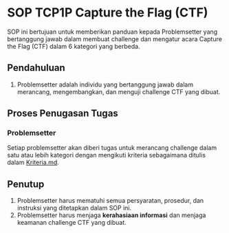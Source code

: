 # SOP TCP1P Capture the Flag (CTF)

SOP ini bertujuan untuk memberikan panduan kepada Problemsetter yang bertanggung jawab dalam membuat challenge dan mengatur acara Capture the Flag (CTF) dalam 6 kategori yang berbeda.

## Pendahuluan

1. Problemsetter adalah individu yang bertanggung jawab dalam merancang, mengembangkan, dan menguji challenge CTF yang dibuat.

## Proses Penugasan Tugas

### Problemsetter
Setiap problemsetter akan diberi tugas untuk merancang challenge dalam satu atau lebih kategori dengan mengikuti kriteria sebagaimana ditulis dalam [Kriteria.md](./Kriteria.md).

## Penutup

1. Problemsetter harus mematuhi semua persyaratan, prosedur, dan instruksi yang ditetapkan dalam SOP ini.
2. Problemsetter harus menjaga **kerahasiaan informasi** dan menjaga keamanan challenge CTF yang dibuat.
